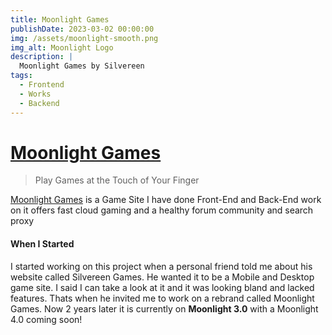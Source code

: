 ```yaml
---
title: Moonlight Games
publishDate: 2023-03-02 00:00:00
img: /assets/moonlight-smooth.png
img_alt: Moonlight Logo
description: |
  Moonlight Games by Silvereen
tags:
  - Frontend
  - Works
  - Backend
---
```

# [Moonlight Games](https://moonlight.silvereen.net)
> Play Games at the Touch of Your Finger

[Moonlight Games](https://moonlight.silvereen.net) is a Game Site I have done Front-End and Back-End work on it offers fast cloud gaming and a healthy forum community and search proxy
#### When I Started
I started working on this project when a personal friend told me about his website called Silvereen Games. He wanted it to be a Mobile and Desktop game site. I said I can take a look at it and it was looking bland and lacked features. Thats when he invited me to work on a rebrand called Moonlight Games. Now 2 years later it is currently on **Moonlight 3.0** with a Moonlight 4.0 coming soon!
